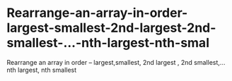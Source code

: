 # Rearrange-an-array-in-order-largest-smallest-2nd-largest-2nd-smallest-...-nth-largest-nth-smal
Rearrange an array in order – largest,smallest, 2nd largest , 2nd smallest,... nth largest, nth smallest
